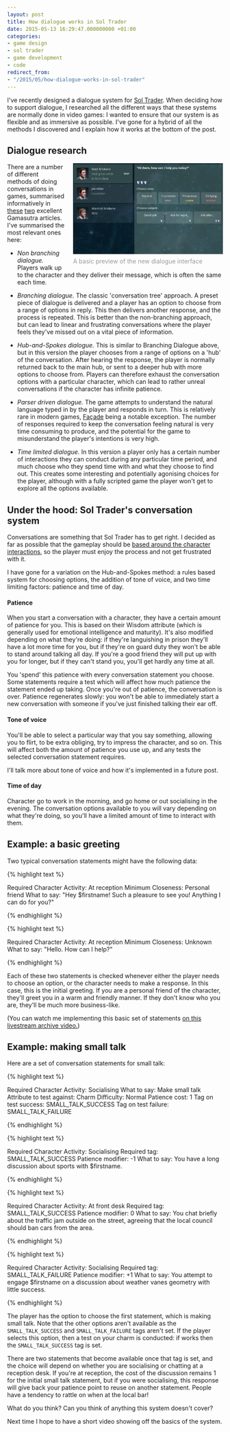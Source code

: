 ```yaml
---
layout: post
title: How dialogue works in Sol Trader
date: 2015-05-13 16:29:47.000000000 +01:00
categories:
- game design
- sol trader
- game development
- code
redirect_from:
- "/2015/05/how-dialogue-works-in-sol-trader"
---
```

I've recently designed a dialogue system for [Sol Trader](http://soltrader.net). When deciding how to support dialogue, I researched all the different ways that these systems are normally done in video games: I wanted to ensure that our system is as flexible and as immersive as possible. I've gone for a hybrid of all the methods I discovered and I explain how it works at the bottom of the post.

## Dialogue research

<div style='float: right; padding: 0 0 10px 20px; width: 350px'><img src='/files/sol-trader-conversation-preview.png' alt='new conversation preview'/>
<div style='color: #999; padding-top: 5px'>A basic preview of the new dialogue interface</div>
</div>

There are a number of different methods of doing conversations in games, summarised informatively in [these](http://www.gamasutra.com/view/feature/3719/defining_dialogue_systems.php) [two](http://www.gamasutra.com/view/news/114503/Analysis_Conversation_Design_In_Games.php) excellent Gamasutra articles. I've summarised the most relevant ones here:

* *Non branching dialogue.* Players walk up to the character and they deliver their message, which is often the same each time.

* *Branching dialogue.* The classic 'conversation tree' approach. A preset piece of dialogue is delivered and a player has an option to choose from a range of options in reply. This then delivers another response, and the process is repeated. This is better than the non-branching approach, but can lead to linear and frustrating conversations where the player feels they've missed out on a vital piece of information.

* *Hub-and-Spokes dialogue.* This is similar to Branching Dialogue above, but in this version the player chooses from a range of options on a 'hub' of the conversation. After hearing the response, the player is normally returned back to the main hub, or sent to a deeper hub with more options to choose from. Players can therefore exhaust the conversation options with a particular character, which can lead to rather unreal conversations if the character has infinite patience.

* *Parser driven dialogue.* The game attempts to understand the natural language typed in by the player and responds in turn. This is relatively rare in modern games, [Façade](http://www.interactivestory.net) being a notable exception. The number of responses required to keep the conversation feeling natural is very time consuming to produce, and the potential for the game to misunderstand the player's intentions is very high.

* *Time limited dialogue.* In this version a player only has a certain number of interactions they can conduct during any particular time period, and much choose who they spend time with and what they choose to find out. This creates some interesting and potentially agonising choices for the player, although with a fully scripted game the player won't get to explore all the options available.

## Under the hood: Sol Trader's conversation system

Conversations are something that Sol Trader has to get right. I decided as far as possible that the gameplay should be [based around the character interactions](/2015/04/how-to-choose-between-realism-and-fun/), so the player must enjoy the process and not get frustrated with it.

I have gone for a variation on the Hub-and-Spokes method: a rules based system for choosing options, the addition of tone of voice, and two time limiting factors: patience and time of day.

#### Patience

When you start a conversation with a character, they have a certain amount of patience for you. This is based on their Wisdom attribute (which is generally used for emotional intelligence and maturity). It's also modified depending on what they're doing: if they're languishing in prison they'll have a lot more time for you, but if they're on guard duty they won't be able to stand around talking all day. If you're a good friend they will put up with you for longer, but if they can't stand you, you'll get hardly any time at all.

You 'spend' this patience with every conversation statement you choose. Some statements require a test which will affect how much patience the statement ended up taking. Once you're out of patience, the conversation is over. Patience regenerates slowly: you won't be able to immediately start a new conversation with someone if you've just finished talking their ear off.

#### Tone of voice

You'll be able to select a particular way that you say something, allowing you to flirt, to be extra obliging, try to impress the character, and so on. This will affect both the amount of patience you use up, and any tests the selected conversation statement requires.

I'll talk more about tone of voice and how it's implemented in a future post.

#### Time of day

Character go to work in the morning, and go home or out socialising in the evening. The conversation options available to you will vary depending on what they're doing, so you'll have a limited amount of time to interact with them.

## Example: a basic greeting

Two typical conversation statements might have the following data:

{% highlight text %}

Required Character Activity: At reception
Minimum Closeness: Personal friend
What to say: "Hey $firstname! Such a pleasure to see you! Anything I can do for you?"

{% endhighlight %}

{% highlight text %}

Required Character Activity: At reception
Minimum Closeness: Unknown
What to say: "Hello. How can I help?"

{% endhighlight %}

Each of these two statements is checked whenever either the player needs to choose an option, or the character needs to make a response. In this case, this is the initial greeting. If you are a personal friend of the character, they'll greet you in a warm and friendly manner. If they don't know who you are, they'll be much more business-like.

(You can watch me implementing this basic set of statements [on this livestream archive video.](https://www.youtube.com/watch?v=vA0eMnuFq6E))

## Example: making small talk

Here are a set of conversation statements for small talk:

{% highlight text %}

Required Character Activity: Socialising
What to say: Make small talk
Attribute to test against: Charm
Difficulty: Normal
Patience cost: 1
Tag on test success: SMALL_TALK_SUCCESS
Tag on test failure: SMALL_TALK_FAILURE

{% endhighlight %}

{% highlight text %}

Required Character Activity: Socialising
Required tag: SMALL_TALK_SUCCESS
Patience modifier: -1
What to say: You have a long discussion about sports with $firstname.

{% endhighlight %}

{% highlight text %}

Required Character Activity: At front desk
Required tag: SMALL_TALK_SUCCESS
Patience modifier: 0
What to say: You chat briefly about the traffic jam outside on the street, agreeing that the local council should ban cars from the area.

{% endhighlight %}

{% highlight text %}

Required Character Activity: Socialising
Required tag: SMALL_TALK_FAILURE
Patience modifier: +1
What to say: You attempt to engage $firstname on a discussion about weather vanes geometry with little success.

{% endhighlight %}

The player has the option to choose the first statement, which is making small talk. Note that the other options aren't available as the `SMALL_TALK_SUCCESS` and `SMALL_TALK_FAILURE` tags aren't set. If the player selects this option, then a test on your charm is conducted: if works then the `SMALL_TALK_SUCCESS` tag is set.

There are two statements that become available once that tag is set, and the choice will depend on whether you are socialising or chatting at a reception desk. If you're at reception, the cost of the discussion remains 1 for the initial small talk statement, but if you were socialising, this response will give back your patience point to reuse on another statement. People have a tendency to rattle on when at the local bar!

What do you think? Can you think of anything this system doesn't cover?

Next time I hope to have a short video showing off the basics of the system.
